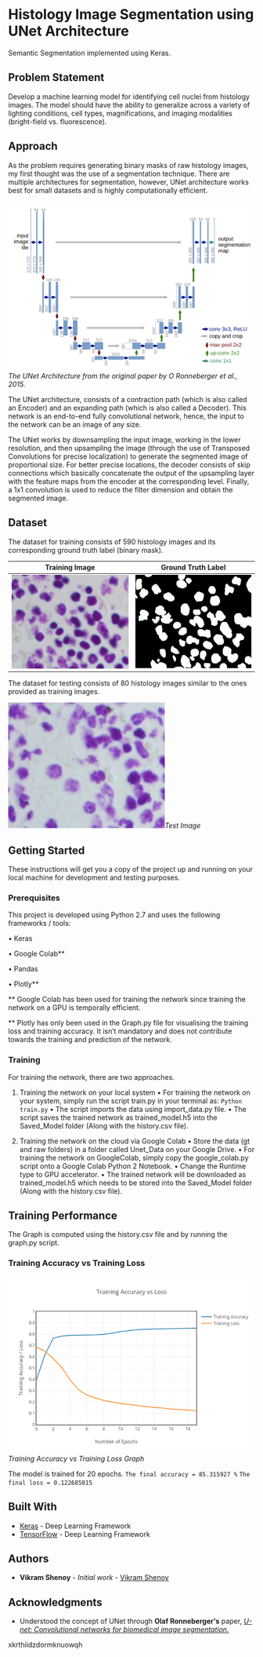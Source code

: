 # Histology Image Segmentation using UNet Architecture

Semantic Segmentation implemented using Keras.

## Problem Statement

Develop a machine learning model for identifying cell nuclei from histology images. The model should have the ability to generalize across a variety of lighting conditions, cell types, magnifications, and imaging modalities (bright-field vs. fluorescence).

## Approach

As the problem requires generating binary masks of raw histology images, my first thought was the use of a segmentation technique. There are multiple architectures for segmentation, however, UNet architecture works best for small datasets and is highly computationally efficient.


![Unet](https://github.com/VikramShenoy97/Histology-Image-Segmentation-using-UNet/blob/master/unet_architecture.png)*The UNet Architecture from the original paper by O Ronneberger et al., 2015.*


The UNet architecture, consists of a contraction path (which is also called an Encoder) and an expanding path (which is also called a Decoder). This network is an end-to-end fully convolutional network, hence, the input to the network can be an image of any size.


The UNet works by downsampling the input image, working in the lower resolution, and then upsampling the image (through the use of Transposed Convolutions for precise localization) to generate the segmented image of proportional size. For better precise locations, the decoder consists of skip connections which basically concatenate the output of the upsampling layer with the feature maps from the encoder at the corresponding level. Finally, a 1x1 convolution is used to reduce the filter dimension and obtain the segmented image.

## Dataset

The dataset for training consists of 590 histology images and its corresponding ground truth label (binary mask).

Training Image           |  Ground Truth Label
:-------------------------:|:-------------------------:
![](https://github.com/VikramShenoy97/Histology-Image-Segmentation-using-UNet/blob/master/data/raw/agxfpoobdlvfpkipcsun.jpg)  |  ![](https://github.com/VikramShenoy97/Histology-Image-Segmentation-using-UNet/blob/master/data/gt/agxfpoobdlvfpkipcsun.jpg)

The dataset for testing consists of 80 histology images similar to the ones provided as training images.


![Test_Image](https://github.com/VikramShenoy97/Histology-Image-Segmentation-using-UNet/blob/master/test_raw/zbfwxtfwwhhmqifdvjjl.jpg)*Test Image*


## Getting Started

These instructions will get you a copy of the project up and running on your local machine for development and testing purposes.

### Prerequisites

This project is developed using Python 2.7 and uses the following frameworks / tools:

• Keras


• Google Colab**


• Pandas


• Plotly**


** Google Colab has been used for training the network since training the network on a GPU
is temporally efficient.

** Plotly has only been used in the Graph.py file for visualising the training loss and training accuracy. It isn’t mandatory and does not contribute towards the training and prediction of the network.

### Training
For training the network, there are two approaches.


1) Training the network on your local system
• For training the network on your system, simply run the script train.py in your terminal as:
`Python train.py`
• The script imports the data using import_data.py file.
• The script saves the trained network as trained_model.h5 into the Saved_Model folder (Along with the history.csv file).


2) Training the network on the cloud via Google Colab
• Store the data (gt and raw folders) in a folder called Unet_Data on your Google Drive.
• For training the network on GoogleColab, simply copy the google_colab.py script onto a Google Colab Python 2 Notebook.
• Change the Runtime type to GPU accelerator.
• The trained network will be downloaded as trained_model.h5 which needs to be stored into the Saved_Model folder (Along with the history.csv file).

## Training Performance

The Graph is computed using the history.csv file and by running the graph.py script.

### Training Accuracy vs Training Loss
![Graph](https://github.com/VikramShenoy97/Histology-Image-Segmentation-using-UNet/blob/master/Training_Graph.png)*Training Accuracy vs Training Loss Graph*


The model is trained for 20 epochs.
`The final accuracy = 85.315927 %`
`The final loss = 0.122685015`

## Built With

* [Keras](https://keras.io) - Deep Learning Framework
* [TensorFlow](https://www.tensorflow.org) - Deep Learning Framework

## Authors

* **Vikram Shenoy** - *Initial work* - [Vikram Shenoy](https://github.com/VikramShenoy97)

## Acknowledgments

* Understood the concept of UNet through **Olaf Ronneberger's** paper, [*U- net: Convolutional networks for biomedical image segmentation.*](https://arxiv.org/pdf/1505.04597.pdf)

xkrthiidzdormknuowqh

